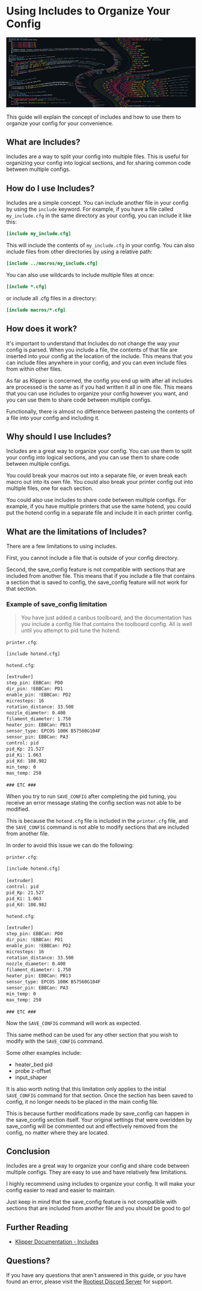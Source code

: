 <!--
 Copyright (C) 2023 Chris Laprade (chris@rootiest.com)

 This file is part of printcfg.

 printcfg is free software: you can redistribute it and/or modify
 it under the terms of the GNU General Public License as published by
 the Free Software Foundation, either version 3 of the License, or
 (at your option) any later version.

 printcfg is distributed in the hope that it will be useful,
 but WITHOUT ANY WARRANTY; without even the implied warranty of
 MERCHANTABILITY or FITNESS FOR A PARTICULAR PURPOSE.  See the
 GNU General Public License for more details.

 You should have received a copy of the GNU General Public License
 along with printcfg.  If not, see <http://www.gnu.org/licenses/>.
-->

# Using Includes to Organize Your Config

![header](../resources/code_header.png)

This guide will explain the concept of includes and how to use them to organize your config for your convenience.

## What are Includes?

Includes are a way to split your config into multiple files. This is useful for organizing your config into logical sections, and for sharing common code between multiple configs.

## How do I use Includes?

Includes are a simple concept. You can include another file in your config by using the `include` keyword. For example, if you have a file called `my_include.cfg` in the same directory as your config, you can include it like this:

```cfg
[include my_include.cfg]
```

This will include the contents of `my_include.cfg` in your config. You can also include files from other directories by using a relative path:

```cfg
[include ../macros/my_include.cfg]
```

You can also use wildcards to include multiple files at once:

```cfg
[include *.cfg]
```

or include all .cfg files in a directory:

```cfg
[include macros/*.cfg]
```

## How does it work?

It's important to understand that Includes do not change the way your config is parsed. When you include a file, the contents of that file are inserted into your config at the location of the include. This means that you can include files anywhere in your config, and you can even include files from within other files.

As far as Klipper is concerned, the config you end up with after all includes are processed is the same as if you had written it all in one file. This means that you can use includes to organize your config however you want, and you can use them to share code between multiple configs.

Functionally, there is almost no difference between pasteing the contents of a file into your config and including it.

## Why should I use Includes?

Includes are a great way to organize your config. You can use them to split your config into logical sections, and you can use them to share code between multiple configs.

You could break your macros out into a separate file, or even break each macro out into its own file. You could also break your printer config out into multiple files, one for each section.

You could also use includes to share code between multiple configs. For example, if you have multiple printers that use the same hotend, you could put the hotend config in a separate file and include it in each printer config.

## What are the limitations of Includes?

There are a few limitations to using includes.

First, you cannot include a file that is outside of your config directory.

Second, the save_config feature is not compatible with sections that are included from another file. This means that if you include a file that contains a section that is saved to config, the save_config feature will not work for that section.

### Example of save_config limitation

> You have just added a canbus toolboard, and the documentation has you include a config file that contains the toolboard config. All is well until you attempt to pid tune the hotend.

`printer.cfg`:

```properties
[include hotend.cfg]
```

`hotend.cfg`:

```properties
[extruder]
step_pin: EBBCan: PD0
dir_pin: !EBBCan: PD1
enable_pin: !EBBCan: PD2
microsteps: 16
rotation_distance: 33.500
nozzle_diameter: 0.400
filament_diameter: 1.750
heater_pin: EBBCan: PB13
sensor_type: EPCOS 100K B57560G104F
sensor_pin: EBBCan: PA3
control: pid
pid_Kp: 21.527
pid_Ki: 1.063
pid_Kd: 108.982
min_temp: 0
max_temp: 250

### ETC ###
```

When you try to run `SAVE_CONFIG` after completing the pid tuning, you receive an error message stating the config section was not able to be modified.

This is because the `hotend.cfg` file is included in the `printer.cfg` file, and the `SAVE_CONFIG` command is not able to modify sections that are included from another file.

In order to avoid this issue we can do the following:

`printer.cfg`:

```properties
[include hotend.cfg]

[extruder]
control: pid
pid_Kp: 21.527
pid_Ki: 1.063
pid_Kd: 108.982
```

`hotend.cfg`:

```properties
[extruder]
step_pin: EBBCan: PD0
dir_pin: !EBBCan: PD1
enable_pin: !EBBCan: PD2
microsteps: 16
rotation_distance: 33.500
nozzle_diameter: 0.400
filament_diameter: 1.750
heater_pin: EBBCan: PB13
sensor_type: EPCOS 100K B57560G104F
sensor_pin: EBBCan: PA3
min_temp: 0
max_temp: 250

### ETC ###
```

Now the `SAVE_CONFIG` command will work as expected.

This same method can be used for any other section that you wish to modify with the `SAVE_CONFIG` command.

Some other examples include:

- heater_bed pid
- probe z-offset
- input_shaper

It is also worth noting that this limitation only applies to the initial `SAVE_CONFIG` command for that section. Once the section has been saved to config, it no longer needs to be placed in the main config file.

This is because further modifications made by save_config can happen in the save_config section itself. Your original settings that were overidden by save_config will be commented out and effectively removed from the config, no matter where they are located.

## Conclusion

Includes are a great way to organize your config and share code between multiple configs. They are easy to use and have relatively few limitations.

I highly recommend using includes to organize your config. It will make your config easier to read and easier to maintain.

Just keep in mind that the save_config feature is not compatible with sections that are included from another file and you should be good to go!

## Further Reading

- [Klipper Documentation - Includes](https://www.klipper3d.org/Config_Reference.html#include)

## Questions?

If you have any questions that aren't answered in this guide, or you have found an error, please visit the
[Rootiest Discord Server](https://discord.rootiest.com) for support.
